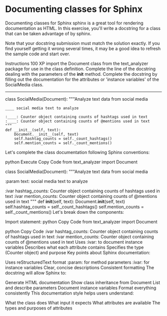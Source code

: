 # Documenting classes for Sphinx

Documenting classes for Sphinx
sphinx is a great tool for rendering documentation as HTML. In this exercise, you'll write a docstring for a class that can be taken advantage of by sphinx.

Note that your docstring submission must match the solution exactly. If you find yourself getting it wrong several times, it may be a good idea to refresh the sample code and start over.

Instructions
100 XP
import the Document class from the text_analyzer package for use in the class definition.
Complete the line of the docstring dealing with the parameters of the __init__ method.
Complete the docstring by filling out the documentation for the attributes or 'instance variables' of the SocialMedia class.

____

class SocialMedia(Document):
    """Analyze text data from social media
    
    ____ social media text to analyze

    :____: Counter object containing counts of hashtags used in text
    :____: Counter object containing counts of @mentions used in text
    """
    def __init__(self, text):
        Document.__init__(self, text)
        self.hashtag_counts = self._count_hashtags()
        self.mention_counts = self._count_mentions()

Let's complete the class documentation following Sphinx conventions:

python
Execute
Copy Code
from text_analyzer import Document

class SocialMedia(Document):
  """Analyze text data from social media
  
  :param text: social media text to analyze

  :ivar hashtag_counts: Counter object containing counts of hashtags used in text
  :ivar mention_counts: Counter object containing counts of @mentions used in text
  """
  def __init__(self, text):
      Document.__init__(self, text)
      self.hashtag_counts = self._count_hashtags()
      self.mention_counts = self._count_mentions()
Let's break down the components:

Import statement:
python
Copy Code
   from text_analyzer import Document


python
Copy Code
   :ivar hashtag_counts: Counter object containing counts of hashtags used in text
   :ivar mention_counts: Counter object containing counts of @mentions used in text
Uses :ivar: to document instance variables
Describes what each attribute contains
Specifies the type (Counter object) and purpose
Key points about Sphinx documentation:

Uses reStructuredText format
:param: for method parameters
:ivar: for instance variables
Clear, concise descriptions
Consistent formatting
The docstring will allow Sphinx to:

Generate HTML documentation
Show class inheritance from Document
List and describe parameters
Document instance variables
Format everything consistently
This documentation style helps users understand:

What the class does
What input it expects
What attributes are available
The types and purposes of attributes